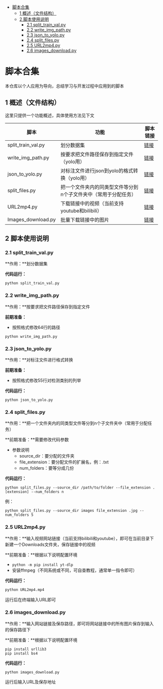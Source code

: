 - [脚本合集](#脚本合集)
  - [1 概述（文件结构）](#1-概述文件结构)
  - [2 脚本使用说明](#2-脚本使用说明)
    - [2.1 split\_train\_val.py](#21-split_train_valpy)
    - [2.2 write\_img\_path.py](#22-write_img_pathpy)
    - [2.3 json\_to\_yolo.py](#23-json_to_yolopy)
    - [2.4 split\_files.py](#24-split_filespy)
    - [2.5 URL2mp4.py](#25-url2mp4py)
    - [2.6 images\_download.py](#26-images_downloadpy)


# 脚本合集

本仓库以个人应用为导向，总结学习与开发过程中应用到的脚本

## 1 概述（文件结构）

这里只提供一个功能概述，具体使用方法见下文

| 脚本               | 功能                                                         | 脚本链接                                                     |
| ------------------ | ------------------------------------------------------------ | ------------------------------------------------------------ |
| split_train_val.py | 划分数据集                                                   | [链接](https://github.com/bhsh0112/Script/blob/main/yolo/split_train_val.py) |
| write_img_path.py  | 按要求把文件路径保存到指定文件（yolo用）                     | [链接](https://github.com/bhsh0112/Script/blob/main/yolo/write_img_path.py) |
| json_to_yolo.py    | 对标注文件进行json到yolo的格式转换（yolo用）                 | [链接](https://github.com/bhsh0112/Script/blob/main/yolo/json_to_yolo.py) |
| split_files.py     | 把一个文件夹内的同类型文件等分到n个子文件夹中（常用于分配任务） | [链接](https://github.com/bhsh0112/Script/blob/main/split-files.py) |
| URL2mp4.py         | 下载链接中的视频（当前支持youtube和bilibili）                | [链接](https://github.com/bhsh0112/Script/blob/main/URL2mp4.py) |
| Images_download.py | 批量下载链接中的图片                                         | [链接](https://github.com/bhsh0112/Script/blob/main/images_download.py) |

## 2 脚本使用说明

### 2.1 split_train_val.py

**作用：**划分数据集

**代码运行：**

```
python split_train_val.py
```

### 2.2 write_img_path.py

**作用：**按要求把文件路径保存到指定文件

**前期准备：**

- 按照格式修改64行的路径

```
python write_img_path.py
```

### 2.3 json_to_yolo.py

**作用：**对标注文件进行格式转换

**前期准备：**

- 按照格式修改55行对检测类别的列举

**代码运行：**

```
python json_to_yolo.py
```

### 2.4 split_files.py

**作用：**把一个文件夹内的同类型文件等分到n个子文件夹中（常用于分配任务）

**前期准备：**需要修改代码参数

- 参数说明
  - source_dir：要分配的文件夹
  - file_extension：要分配文件的扩展名，例：.txt
  - num_folders：要等分成几份

**代码运行：**

```
python split_files.py --source_dir /path/to/folder --file_extension .[extension] --num_folders n
```

例：

```
python split_files.py --source_dir images file_extension .jpg --num_folders 5
```

### 2.5 URL2mp4.py

**作用：**输入视频网站链接（当前支持bilibili和youtube），即可在当前目录下新建一个Downloads文件夹，保存链接中的视频

**前期准备：**根据以下说明配置环境

- `python -m pip install yt-dlp`
- 安装ffmpeg（不同系统或不同，可自查教程，通常单一指令即可）

**代码运行：**

```bash
python URL2mp4.mp4
```

运行后在终端输入URL即可

### 2.6 images_download.py

**作用：**输入网站链接及保存路径，即可将网站链接中的所有图片保存到输入的保存路径下

**前期准备：**根据以下说明配置环境

```
pip install urllib3
pip install bs4
```

**代码运行：**

```
python images_download.py
```

运行后输入URL及保存地址
